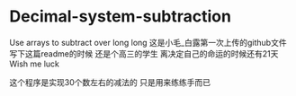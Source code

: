 # Decimal-system-subtraction
Use arrays to subtract over long long
这是小毛_白露第一次上传的github文件
写下这篇readme的时候
还是个高三的学生
离决定自己的命运的时候还有21天
Wish me luck

这个程序是实现30个数左右的减法的
只是用来练练手而已
